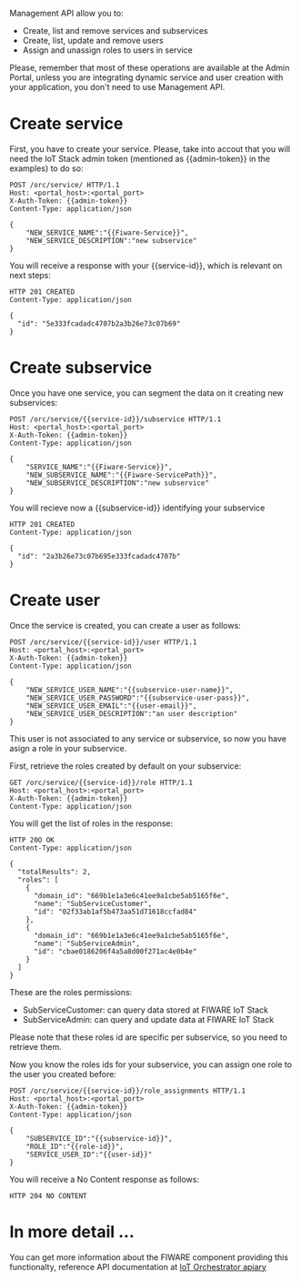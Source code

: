 Management API allow you to:

- Create, list and remove services and subservices
- Create, list, update and remove users
- Assign and unassign roles to users in service

Please, remember that most of these operations are available at the Admin Portal, unless you are integrating dynamic service and user creation with your application, you don't need to use Management API.

# Create service

First, you have to create your service.  Please, take into accout that you will need the IoT Stack admin token (mentioned as {{admin-token}} in the examples) to do so:

```
POST /orc/service/ HTTP/1.1
Host: <portal_host>:<portal_port>
X-Auth-Token: {{admin-token}}
Content-Type: application/json

{
    "NEW_SERVICE_NAME":"{{Fiware-Service}}",
    "NEW_SERVICE_DESCRIPTION":"new subservice"
}
```

You will receive a response with your {{service-id}}, which is relevant on next steps:

```
HTTP 201 CREATED
Content-Type: application/json

{
  "id": "5e333fcadadc4707b2a3b26e73c07b69"
}
```

# Create subservice 

Once you have one service, you can segment the data on it creating new subservices:

```
POST /orc/service/{{service-id}}/subservice HTTP/1.1
Host: <portal_host>:<portal_port>
X-Auth-Token: {{admin-token}}
Content-Type: application/json

{
    "SERVICE_NAME":"{{Fiware-Service}}",
    "NEW_SUBSERVICE_NAME":"{{Fiware-ServicePath}}",
    "NEW_SUBSERVICE_DESCRIPTION":"new subservice"
}
```

You will recieve now a {{subservice-id}} identifying your subservice


```
HTTP 201 CREATED
Content-Type: application/json

{
  "id": "2a3b26e73c07b695e333fcadadc4707b"
}
```

# Create user

Once the service is created, you can create a user as follows:

```
POST /orc/service/{{service-id}}/user HTTP/1.1
Host: <portal_host>:<portal_port>
X-Auth-Token: {{admin-token}}
Content-Type: application/json

{
    "NEW_SERVICE_USER_NAME":"{{subservice-user-name}}",
    "NEW_SERVICE_USER_PASSWORD":"{{subservice-user-pass}}",
    "NEW_SERVICE_USER_EMAIL":"{{user-email}}",
    "NEW_SERVICE_USER_DESCRIPTION":"an user description"
}
```

This user is not associated to any service or subservice, so now you have asign a role in your subservice.  

First, retrieve the roles created by default on your subservice:

```
GET /orc/service/{{service-id}}/role HTTP/1.1
Host: <portal_host>:<portal_port>
X-Auth-Token: {{admin-token}}
Content-Type: application/json
```

You will get the list of roles in the response:

```
HTTP 20O OK
Content-Type: application/json

{
  "totalResults": 2,
  "roles": [
    {
      "domain_id": "669b1e1a3e6c41ee9a1cbe5ab5165f6e",
      "name": "SubServiceCustomer",
      "id": "02f33ab1af5b473aa51d71618ccfad84"
    },
    {
      "domain_id": "669b1e1a3e6c41ee9a1cbe5ab5165f6e",
      "name": "SubServiceAdmin",
      "id": "cbae0186206f4a5a8d00f271ac4e0b4e"
    }
  ]
}
```

These are the roles permissions:

- SubServiceCustomer: can query data stored at FIWARE IoT Stack
- SubServiceAdmin: can query and update data at FIWARE IoT Stack

Please note that these roles id are specific per subservice, so you need to retrieve them.

Now you know the roles ids for your subservice, you can assign one role to the user you created before:

```
POST /orc/service/{{service-id}}/role_assignments HTTP/1.1
Host: <portal_host>:<portal_port>
X-Auth-Token: {{admin-token}}
Content-Type: application/json

{
    "SUBSERVICE_ID":"{{subservice-id}}",    
    "ROLE_ID":"{{role-id}}",
    "SERVICE_USER_ID":"{{user-id}}"
}
```

You will receive a No Content response as follows:

```
HTTP 204 NO CONTENT
```

# In more detail ...

You can get more information about the FIWARE component providing this functionalty, reference API documentation at [IoT Orchestrator apiary](http://docs.orchestrator2.apiary.io/)

